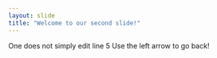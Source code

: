 ```yaml
---
layout: slide
title: "Welcome to our second slide!"
---
```

One does not simply edit line 5
Use the left arrow to go back!
